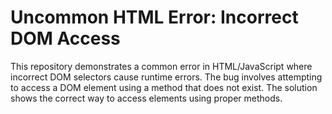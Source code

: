 # Uncommon HTML Error: Incorrect DOM Access

This repository demonstrates a common error in HTML/JavaScript where incorrect DOM selectors cause runtime errors. The bug involves attempting to access a DOM element using a method that does not exist.  The solution shows the correct way to access elements using proper methods.